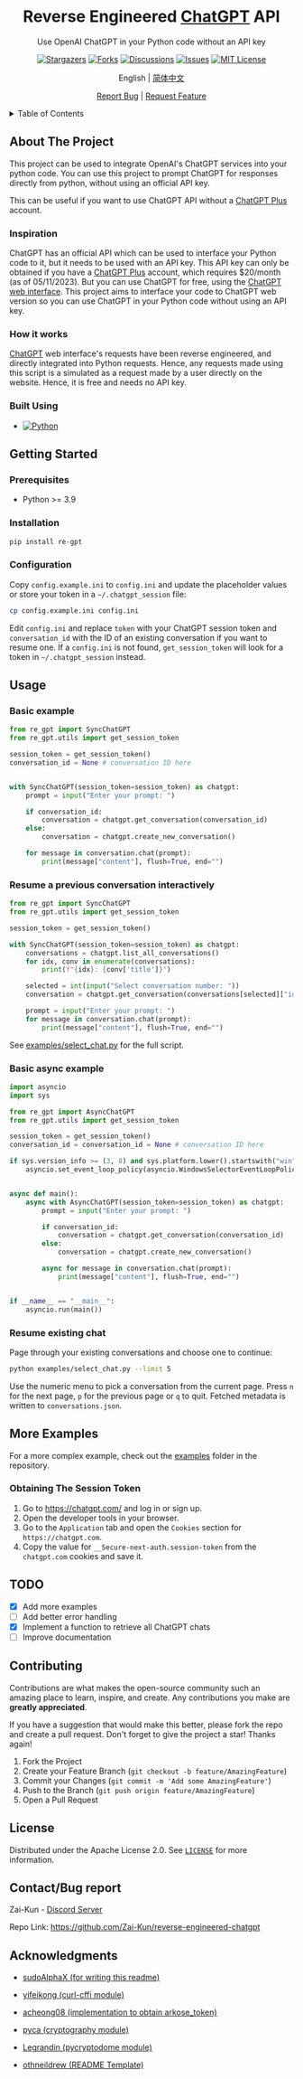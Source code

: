 <div align="center">
  <a href="https://github.com/Zai-Kun/reverse-engineered-chatgpt">  </a>

<h1 align="center">Reverse Engineered <a href="https://openai.com/blog/chatgpt">ChatGPT</a> API</h1>

  <p align="center">
    Use OpenAI ChatGPT in your Python code without an API key

[![Stargazers][stars-badge]][stars-url]
[![Forks][forks-badge]][forks-url]
[![Discussions][discussions-badge]][discussions-url]
[![Issues][issues-badge]][issues-url]
[![MIT License][license-badge]][license-url]

  English | [简体中文](./docs/zh-README.md)

  </p>
    <p align="center">
    <a href="https://github.com/Zai-Kun/reverse-engineered-chatgpt"></a>
    <a href="https://github.com/Zai-Kun/reverse-engineered-chatgpt/issues">Report Bug</a>
    |
    <a href="https://github.com/Zai-Kun/reverse-engineered-chatgpt/discussions">Request Feature</a>
  </p>
</div>

<!-- TABLE OF CONTENTS -->
<details>
  <summary>Table of Contents</summary>
  <ol>
    <li>
      <a href="#about-the-project">About The Project</a>
      <ul>
        <li><a href="#inspiration">Inspiration</a></li>
        <li><a href="#how-it-works">How it works</a></li>
        <li><a href="#built-using">Built using</a></li>
      </ul>
    </li>
    <li>
      <a href="#getting-started">Getting Started</a>
      <ul>
        <li><a href="#prerequisites">Prerequisites</a></li>
        <li><a href="#installation">Installation</a></li>
        <li><a href="#configuration">Configuration</a></li>
        <li><a href="#obtaining-session-token">Obtaining Session Token</a></li>
      </ul>
    </li>
    <li><a href="#usage">Usage</a>
        <ul>
        <li><a href="#basic-example">Example Usage</a></li>
        <li><a href="#resume-a-previous-conversation-interactively">Resume a previous conversation interactively</a></li>
        </ul>
    </li>
    <li><a href="#roadmap">Roadmap</a></li>
    <li><a href="#contributing">Contributing</a></li>
    <li><a href="#license">License</a></li>
    <li><a href="#contact">Contact</a></li>
    <li><a href="#acknowledgments">Acknowledgments</a></li>
  </ol>
</details>

## About The Project

This project can be used to integrate OpenAI's ChatGPT services into your python code. You can use this project to prompt ChatGPT for responses directly from python, without using an official API key.

This can be useful if you want to use ChatGPT API without a [ChatGPT Plus](https://openai.com/blog/chatgpt-plus) account.

### Inspiration

ChatGPT has an official API which can be used to interface your Python code to it, but it needs to be used with an API key. This API key can only be obtained if you have a [ChatGPT Plus](https://openai.com/blog/chatgpt-plus) account, which requires $20/month (as of 05/11/2023). But you can use ChatGPT for free, using the [ChatGPT web interface](https://chatgpt.com/). This project aims to interface your code to ChatGPT web version so you can use ChatGPT in your Python code without using an API key.

### How it works

[ChatGPT](https://chatgpt.com/) web interface's requests have been reverse engineered, and directly integrated into Python requests. Hence, any requests made using this script is a simulated as a request made by a user directly on the website. Hence, it is free and needs no API key.

### Built Using

- [![Python][python-badge]][python-url]

## Getting Started

### Prerequisites

- Python >= 3.9

### Installation

```sh
pip install re-gpt
```

### Configuration

Copy `config.example.ini` to `config.ini` and update the placeholder values or
store your token in a `~/.chatgpt_session` file:

```sh
cp config.example.ini config.ini
```

Edit `config.ini` and replace `token` with your ChatGPT session token and `conversation_id` with the ID of an existing conversation if you want to resume one. If a `config.ini` is not found, `get_session_token` will look for a token in `~/.chatgpt_session` instead.

## Usage

### Basic example

```python
from re_gpt import SyncChatGPT
from re_gpt.utils import get_session_token

session_token = get_session_token()
conversation_id = None # conversation ID here


with SyncChatGPT(session_token=session_token) as chatgpt:
    prompt = input("Enter your prompt: ")

    if conversation_id:
        conversation = chatgpt.get_conversation(conversation_id)
    else:
        conversation = chatgpt.create_new_conversation()

    for message in conversation.chat(prompt):
        print(message["content"], flush=True, end="")

```

### Resume a previous conversation interactively

```python
from re_gpt import SyncChatGPT
from re_gpt.utils import get_session_token

session_token = get_session_token()

with SyncChatGPT(session_token=session_token) as chatgpt:
    conversations = chatgpt.list_all_conversations()
    for idx, conv in enumerate(conversations):
        print(f"{idx}: {conv['title']}")

    selected = int(input("Select conversation number: "))
    conversation = chatgpt.get_conversation(conversations[selected]["id"])

    prompt = input("Enter your prompt: ")
    for message in conversation.chat(prompt):
        print(message["content"], flush=True, end="")
```

See [examples/select_chat.py](examples/select_chat.py) for the full script.


### Basic async example

```python
import asyncio
import sys

from re_gpt import AsyncChatGPT
from re_gpt.utils import get_session_token

session_token = get_session_token()
conversation_id = conversation_id = None # conversation ID here

if sys.version_info >= (3, 8) and sys.platform.lower().startswith("win"):
    asyncio.set_event_loop_policy(asyncio.WindowsSelectorEventLoopPolicy())


async def main():
    async with AsyncChatGPT(session_token=session_token) as chatgpt:
        prompt = input("Enter your prompt: ")

        if conversation_id:
            conversation = chatgpt.get_conversation(conversation_id)
        else:
            conversation = chatgpt.create_new_conversation()

        async for message in conversation.chat(prompt):
            print(message["content"], flush=True, end="")


if __name__ == "__main__":
    asyncio.run(main())
```

### Resume existing chat

Page through your existing conversations and choose one to continue:

```bash
python examples/select_chat.py --limit 5
```

Use the numeric menu to pick a conversation from the current page.  Press
`n` for the next page, `p` for the previous page or `q` to quit.  Fetched
metadata is written to `conversations.json`.

## More Examples

For a more complex example, check out the [examples](/examples) folder in the repository.

### Obtaining The Session Token

1. Go to <https://chatgpt.com/> and log in or sign up.
2. Open the developer tools in your browser.
3. Go to the `Application` tab and open the `Cookies` section for `https://chatgpt.com`.
4. Copy the value for `__Secure-next-auth.session-token` from the `chatgpt.com` cookies and save it.

## TODO

- [x] Add more examples
- [ ] Add better error handling
- [x] Implement a function to retrieve all ChatGPT chats
- [ ] Improve documentation

## Contributing

Contributions are what makes the open-source community such an amazing place to learn, inspire, and create. Any contributions you make are **greatly appreciated**.

If you have a suggestion that would make this better, please fork the repo and create a pull request.
Don't forget to give the project a star! Thanks again!

1. Fork the Project
2. Create your Feature Branch (`git checkout -b feature/AmazingFeature`)
3. Commit your Changes (`git commit -m 'Add some AmazingFeature'`)
4. Push to the Branch (`git push origin feature/AmazingFeature`)
5. Open a Pull Request

## License

Distributed under the Apache License 2.0. See [`LICENSE`](https://github.com/Zai-Kun/reverse-engineered-chatgpt/blob/main/LICENSE) for more information.

## Contact/Bug report

Zai-Kun - [Discord Server](https://discord.gg/ymcqxudVJG)

Repo Link: <https://github.com/Zai-Kun/reverse-engineered-chatgpt>

## Acknowledgments

- [sudoAlphaX (for writing this readme)](https://github.com/sudoAlphaX)

- [yifeikong (curl-cffi module)](https://github.com/yifeikong/curl_cffi)

- [acheong08 (implementation to obtain arkose_token)](https://github.com/acheong08/funcaptcha)

- [pyca (cryptography module)](https://github.com/pyca/cryptography/)

- [Legrandin (pycryptodome module)](https://github.com/Legrandin/pycryptodome/)

- [othneildrew (README Template)](https://github.com/othneildrew)

<!-- MARKDOWN LINKS & IMAGES -->

[forks-badge]: https://img.shields.io/github/forks/Zai-Kun/reverse-engineered-chatgpt
[forks-url]: https://github.com/Zai-Kun/reverse-engineered-chatgpt/network/members
[stars-badge]: https://img.shields.io/github/stars/Zai-Kun/reverse-engineered-chatgpt
[stars-url]: https://github.com/Zai-Kun/reverse-engineered-chatgpt/stargazers
[issues-badge]: https://img.shields.io/github/issues/Zai-Kun/reverse-engineered-chatgpt
[issues-url]: https://github.com/Zai-Kun/reverse-engineered-chatgpt/issues
[discussions-badge]: https://img.shields.io/github/discussions/Zai-Kun/reverse-engineered-chatgpt
[discussions-url]: https://github.com/Zai-Kun/reverse-engineered-chatgpt/discussions
[python-badge]: https://img.shields.io/badge/Python-blue?logo=python&logoColor=yellow
[python-url]: https://www.python.org/
[license-badge]: https://img.shields.io/github/license/Zai-Kun/reverse-engineered-chatgpt
[license-url]: https://github.com/Zai-Kun/reverse-engineered-chatgpt/blob/main/LICENSE
